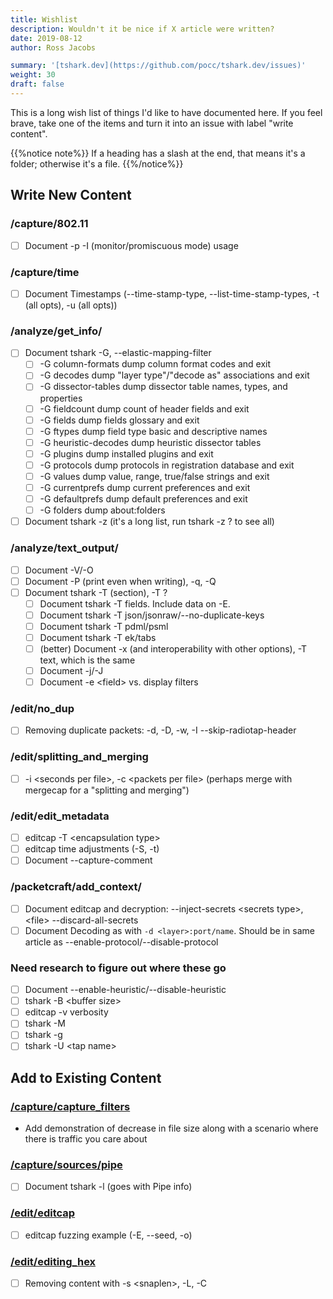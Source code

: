 ```yaml
---
title: Wishlist
description: Wouldn't it be nice if X article were written?
date: 2019-08-12
author: Ross Jacobs

summary: '[tshark.dev](https://github.com/pocc/tshark.dev/issues)'
weight: 30
draft: false
---
```


This is a long wish list of things I'd like to have documented here.
If you feel brave, take one of the items and turn it into an issue with label "write content".

{{%notice note%}}
If a heading has a slash at the end, that means it's a folder; otherwise it's a file.
{{%/notice%}}

## Write New Content

### /capture/802.11

* [ ] Document -p -I (monitor/promiscuous mode) usage

### /capture/time

* [ ] Document Timestamps (--time-stamp-type, --list-time-stamp-types, -t (all opts), -u (all opts))

### /analyze/get_info/

* [ ] Document tshark -G, --elastic-mapping-filter
  * [ ] -G column-formats        dump column format codes and exit
  * [ ] -G decodes               dump "layer type"/"decode as" associations and exit
  * [ ] -G dissector-tables      dump dissector table names, types, and properties
  * [ ] -G fieldcount            dump count of header fields and exit
  * [ ] -G fields                dump fields glossary and exit
  * [ ] -G ftypes                dump field type basic and descriptive names
  * [ ] -G heuristic-decodes     dump heuristic dissector tables
  * [ ] -G plugins               dump installed plugins and exit
  * [ ] -G protocols             dump protocols in registration database and exit
  * [ ] -G values                dump value, range, true/false strings and exit
  * [ ] -G currentprefs          dump current preferences and exit
  * [ ] -G defaultprefs          dump default preferences and exit
  * [ ] -G folders               dump about:folders
* [ ] Document tshark -z (it's a long list, run tshark -z ? to see all)

### /analyze/text_output/

* [ ] Document -V/-O
* [ ] Document -P (print even when writing), -q, -Q
* [ ] Document tshark -T (section), -T ?
    * [ ] Document tshark -T fields. Include data on -E.
    * [ ] Document tshark -T json/jsonraw/--no-duplicate-keys
    * [ ] Document tshark -T pdml/psml
    * [ ] Document tshark -T ek/tabs
    * [ ] \(better\) Document -x (and interoperability with other options), -T text, which is the same
    * [ ] Document -j/-J
    * [ ] Document -e &lt;field&gt; vs. display filters

### /edit/no_dup

* [ ] Removing duplicate packets: -d, -D, -w, -I --skip-radiotap-header

### /edit/splitting_and_merging

* [ ] -i &lt;seconds per file&gt;, -c &lt;packets per file&gt; (perhaps merge with mergecap for a "splitting and merging")

### /edit/edit_metadata

* [ ] editcap -T &lt;encapsulation type&gt;
* [ ] editcap time adjustments (-S, -t)
* [ ] Document --capture-comment

### /packetcraft/add_context/

* [ ] Document editcap and decryption: --inject-secrets &lt;secrets type&gt;,&lt;file&gt; --discard-all-secrets
* [ ] Document Decoding as with `-d <layer>:port/name`. Should be in same article as --enable-protocol/--disable-protocol

### Need research to figure out where these go

* [ ] Document --enable-heuristic/--disable-heuristic
* [ ] tshark -B &lt;buffer size&gt;
* [ ] editcap -v verbosity
* [ ] tshark -M
* [ ] tshark -g
* [ ] tshark -U &lt;tap name&gt;

## Add to Existing Content

### [/capture/capture_filters](/capture/capture_filters)

* Add demonstration of decrease in file size along with a scenario where there is traffic you care about

### [/capture/sources/pipe](/capture/sources/pipe)

* [ ] Document tshark -l (goes with Pipe info)

### [/edit/editcap](/edit/editcap)

* [ ] editcap fuzzing example (-E, --seed, -o)

### [/edit/editing_hex](/edit/editing_hex)

* [ ] Removing content with -s &lt;snaplen&gt;, -L, -C
